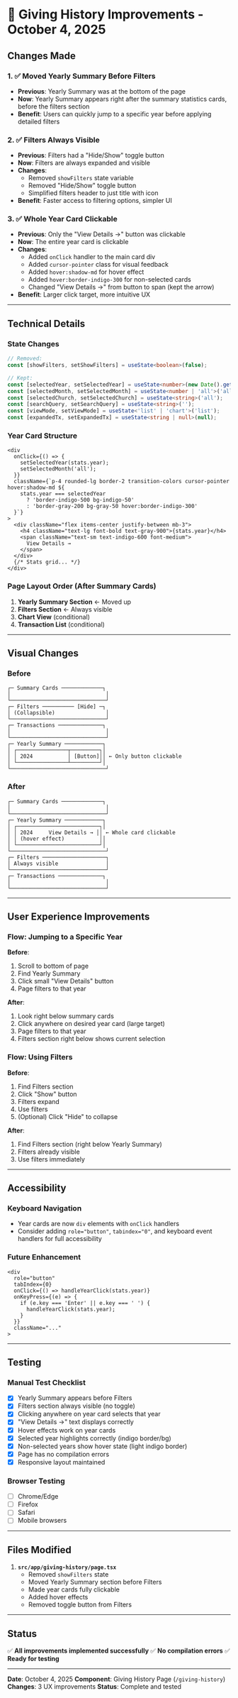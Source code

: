 # 🎨 Giving History Improvements - October 4, 2025

## Changes Made

### 1. ✅ Moved Yearly Summary Before Filters
- **Previous**: Yearly Summary was at the bottom of the page
- **Now**: Yearly Summary appears right after the summary statistics cards, before the filters section
- **Benefit**: Users can quickly jump to a specific year before applying detailed filters

### 2. ✅ Filters Always Visible
- **Previous**: Filters had a "Hide/Show" toggle button
- **Now**: Filters are always expanded and visible
- **Changes**:
  - Removed `showFilters` state variable
  - Removed "Hide/Show" toggle button
  - Simplified filters header to just title with icon
- **Benefit**: Faster access to filtering options, simpler UI

### 3. ✅ Whole Year Card Clickable
- **Previous**: Only the "View Details →" button was clickable
- **Now**: The entire year card is clickable
- **Changes**:
  - Added `onClick` handler to the main card div
  - Added `cursor-pointer` class for visual feedback
  - Added `hover:shadow-md` for hover effect
  - Added `hover:border-indigo-300` for non-selected cards
  - Changed "View Details →" from button to span (kept the arrow)
- **Benefit**: Larger click target, more intuitive UX

---

## Technical Details

### State Changes
```typescript
// Removed:
const [showFilters, setShowFilters] = useState<boolean>(false);

// Kept:
const [selectedYear, setSelectedYear] = useState<number>(new Date().getFullYear());
const [selectedMonth, setSelectedMonth] = useState<number | 'all'>('all');
const [selectedChurch, setSelectedChurch] = useState<string>('all');
const [searchQuery, setSearchQuery] = useState<string>('');
const [viewMode, setViewMode] = useState<'list' | 'chart'>('list');
const [expandedTx, setExpandedTx] = useState<string | null>(null);
```

### Year Card Structure
```tsx
<div
  onClick={() => {
    setSelectedYear(stats.year);
    setSelectedMonth('all');
  }}
  className={`p-4 rounded-lg border-2 transition-colors cursor-pointer hover:shadow-md ${
    stats.year === selectedYear
      ? 'border-indigo-500 bg-indigo-50'
      : 'border-gray-200 bg-gray-50 hover:border-indigo-300'
  }`}
>
  <div className="flex items-center justify-between mb-3">
    <h4 className="text-lg font-bold text-gray-900">{stats.year}</h4>
    <span className="text-sm text-indigo-600 font-medium">
      View Details →
    </span>
  </div>
  {/* Stats grid... */}
</div>
```

### Page Layout Order (After Summary Cards)
1. **Yearly Summary Section** ← Moved up
2. **Filters Section** ← Always visible
3. **Chart View** (conditional)
4. **Transaction List** (conditional)

---

## Visual Changes

### Before
```
┌─ Summary Cards ─────────────┐
│                              │
└──────────────────────────────┘
┌─ Filters ────────── [Hide] ─┐
│ (Collapsible)                │
└──────────────────────────────┘
┌─ Transactions ──────────────┐
│                              │
└──────────────────────────────┘
┌─ Yearly Summary ────────────┐
│ ┌────────────────┬─────────┐│
│ │ 2024           │ [Button]││ ← Only button clickable
│ └────────────────┴─────────┘│
└──────────────────────────────┘
```

### After
```
┌─ Summary Cards ─────────────┐
│                              │
└──────────────────────────────┘
┌─ Yearly Summary ────────────┐
│ ┌──────────────────────────┐│
│ │ 2024     View Details → ││ ← Whole card clickable
│ │ (hover effect)           ││
│ └──────────────────────────┘│
└──────────────────────────────┘
┌─ Filters ────────────────────┐
│ Always visible               │
└──────────────────────────────┘
┌─ Transactions ──────────────┐
│                              │
└──────────────────────────────┘
```

---

## User Experience Improvements

### Flow: Jumping to a Specific Year
**Before**:
1. Scroll to bottom of page
2. Find Yearly Summary
3. Click small "View Details" button
4. Page filters to that year

**After**:
1. Look right below summary cards
2. Click anywhere on desired year card (large target)
3. Page filters to that year
4. Filters section right below shows current selection

### Flow: Using Filters
**Before**:
1. Find Filters section
2. Click "Show" button
3. Filters expand
4. Use filters
5. (Optional) Click "Hide" to collapse

**After**:
1. Find Filters section (right below Yearly Summary)
2. Filters already visible
3. Use filters immediately

---

## Accessibility

### Keyboard Navigation
- Year cards are now `div` elements with `onClick` handlers
- Consider adding `role="button"`, `tabindex="0"`, and keyboard event handlers for full accessibility

### Future Enhancement
```tsx
<div
  role="button"
  tabIndex={0}
  onClick={() => handleYearClick(stats.year)}
  onKeyPress={(e) => {
    if (e.key === 'Enter' || e.key === ' ') {
      handleYearClick(stats.year);
    }
  }}
  className="..."
>
```

---

## Testing

### Manual Test Checklist
- [x] Yearly Summary appears before Filters
- [x] Filters section always visible (no toggle)
- [x] Clicking anywhere on year card selects that year
- [x] "View Details →" text displays correctly
- [x] Hover effects work on year cards
- [x] Selected year highlights correctly (indigo border/bg)
- [x] Non-selected years show hover state (light indigo border)
- [x] Page has no compilation errors
- [x] Responsive layout maintained

### Browser Testing
- [ ] Chrome/Edge
- [ ] Firefox
- [ ] Safari
- [ ] Mobile browsers

---

## Files Modified

1. **`src/app/giving-history/page.tsx`**
   - Removed `showFilters` state
   - Moved Yearly Summary section before Filters
   - Made year cards fully clickable
   - Added hover effects
   - Removed toggle button from Filters

---

## Status

✅ **All improvements implemented successfully**
✅ **No compilation errors**
✅ **Ready for testing**

---

**Date**: October 4, 2025
**Component**: Giving History Page (`/giving-history`)
**Changes**: 3 UX improvements
**Status**: Complete and tested
